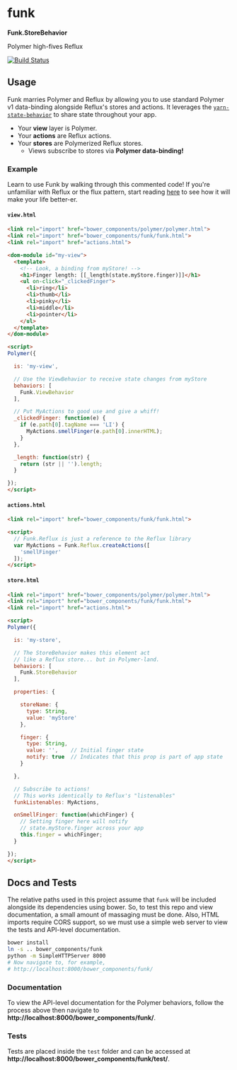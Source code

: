 # funk
**Funk.StoreBehavior**

Polymer high-fives Reflux

[![Build Status](https://travis-ci.org/devinivy/funk.svg?branch=master)](https://travis-ci.org/devinivy/funk)

## Usage
Funk marries Polymer and Reflux by allowing you to use standard Polymer v1 data-binding alongside Reflux's stores and actions.  It leverages the [`yarn-state-behavior`](https://github.com/yarn-co/yarn-state-behavior) to share state throughout your app.
  - Your **view** layer is Polymer.
  - Your **actions** are Reflux actions.
  - Your **stores** are Polymerized Reflux stores.
    - Views subscribe to stores via **Polymer data-binding!**

### Example
Learn to use Funk by walking through this commented code!  If you're unfamiliar with Reflux or the flux pattern, start reading [here](https://github.com/reflux/refluxjs) to see how it will make your life better-er.

#### `view.html`
```html
<link rel="import" href="bower_components/polymer/polymer.html">
<link rel="import" href="bower_components/funk/funk.html">
<link rel="import" href="actions.html">

<dom-module id="my-view">
  <template>
    <!-- Look, a binding from myStore! -->
    <h1>Finger length: [[_length(state.myStore.finger)]]</h1>
    <ul on-click="_clickedFinger">
      <li>ring</li>
      <li>thumb</li>
      <li>pinky</li>
      <li>middle</li>
      <li>pointer</li>
    </ul>
  </template>
</dom-module>

<script>
Polymer({

  is: 'my-view',

  // Use the ViewBehavior to receive state changes from myStore
  behaviors: [
    Funk.ViewBehavior
  ],

  // Put MyActions to good use and give a whiff!
  _clickedFinger: function(e) {
    if (e.path[0].tagName === 'LI') {
      MyActions.smellFinger(e.path[0].innerHTML);
    }
  },

  _length: function(str) {
    return (str || '').length;
  }

});
</script>
```

#### `actions.html`
```html
<link rel="import" href="bower_components/funk/funk.html">

<script>
  // Funk.Reflux is just a reference to the Reflux library
  var MyActions = Funk.Reflux.createActions([
    'smellFinger'
  ]);
</script>
```

#### `store.html`
```html
<link rel="import" href="bower_components/polymer/polymer.html">
<link rel="import" href="bower_components/funk/funk.html">
<link rel="import" href="actions.html">

<script>
Polymer({

  is: 'my-store',

  // The StoreBehavior makes this element act
  // like a Reflux store... but in Polymer-land.
  behaviors: [
    Funk.StoreBehavior
  ],

  properties: {

    storeName: {
      type: String,
      value: 'myStore'
    },

    finger: {
      type: String,
      value: '',    // Initial finger state
      notify: true  // Indicates that this prop is part of app state
    }

  },

  // Subscribe to actions!
  // This works identically to Reflux's "listenables"
  funkListenables: MyActions,

  onSmellFinger: function(whichFinger) {
    // Setting finger here will notify
    // state.myStore.finger across your app
    this.finger = whichFinger;
  }

});
</script>
```

## Docs and Tests
The relative paths used in this project assume that `funk` will be included alongside its dependencies using bower.  So, to test this repo and view documentation, a small amount of massaging must be done.  Also, HTML imports require CORS support, so we must use a simple web server to view the tests and API-level documentation.
```bash
bower install
ln -s .. bower_components/funk
python -m SimpleHTTPServer 8000
# Now navigate to, for example,
# http://localhost:8000/bower_components/funk/
```

### Documentation
To view the API-level documentation for the Polymer behaviors, follow the process above then navigate to **http://localhost:8000/bower_components/funk/**.

### Tests
Tests are placed inside the `test` folder and can be accessed at **http://localhost:8000/bower_components/funk/test/**.
